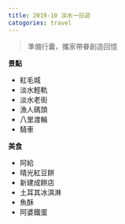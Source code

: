 ```yaml
---
title: 2019-10 淡水一日遊
catogories: travel
---
```


> 準備行囊，攜家帶眷創造回憶

**景點**
* 紅毛城
* 淡水輕軌
* 淡水老街
* 漁人碼頭
* 八里渡輪
* 騎車

**美食**
* 阿給
* 晴光紅豆餅
* 新建成餅店
* 土耳其冰淇淋
* 魚酥
* 阿婆鐵蛋